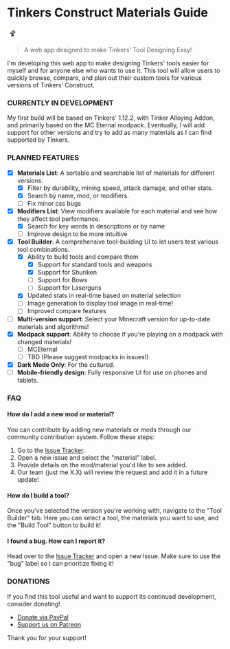 # Tinkers Construct Materials Guide 

![Logo](TCMG/public/icon.png)

> A web app designed to make Tinkers' Tool Designing Easy!

I'm developing this web app to make designing Tinkers' tools easier for myself and for anyone else who wants to use it. This tool will allow users to quickly browse, compare, and plan out their custom tools for various versions of Tinkers' Construct.

### CURRENTLY IN DEVELOPMENT

My first build will be based on Tinkers' 1.12.2, with Tinker Alloying Addon, and primarily based on the MC Eternal modpack. Eventually, I will add support for other versions and try to add as many materials as I can find supported by Tinkers.

### PLANNED FEATURES
- [X] **Materials List**: A sortable and searchable list of materials for different versions.
  - [X] Filter by durability, mining speed, attack damage, and other stats.
  - [X] Search by name, mod, or modifiers.
  - [ ] Fix minor css bugs
- [X] **Modifiers List**: View modifiers available for each material and see how they affect tool performance.
  - [X] Search for key words in descriptions or by name
  - [ ] Improve design to be more intuitive
- [X] **Tool Builder**: A comprehensive tool-building UI to let users test various tool combinations.
  - [X] Ability to build tools and compare them
    - [X] Support for standard tools and weapons
    - [X] Support for Shuriken
    - [ ] Support for Bows
    - [ ] Support for Laserguns
  - [X] Updated stats in real-time based on material selection
  - [ ] Image generation to display tool image in real-time!
  - [ ] Improved compare features
- [ ] **Multi-version support**: Select your Minecraft version for up-to-date materials and algorithms!
- [X] **Modpack support**: Ability to choose if you're playing on a modpack with changed materials!
  - [ ] MCEternal
  - [ ] TBD (Please suggest modpacks in issues!)
- [X] **Dark Mode Only**: For the cultured.
- [ ] **Mobile-friendly design**: Fully responsive UI for use on phones and tablets.

### FAQ

#### How do I add a new mod or material?
You can contribute by adding new materials or mods through our community contribution system. Follow these steps:
1. Go to the [Issue Tracker](https://github.com/your-repo/issues).
2. Open a new issue and select the "material" label.
3. Provide details on the mod/material you'd like to see added.
4. Our team (just me X.X) will review the request and add it in a future update!

#### How do I build a tool?
Once you've selected the version you're working with, navigate to the "Tool Builder" tab. Here you can select a tool, the materials you want to use, and the "Build Tool" button to build it!

#### I found a bug. How can I report it?
Head over to the [Issue Tracker](https://github.com/your-repo/issues) and open a new issue. Make sure to use the "bug" label so I can prioritize fixing it!

### DONATIONS

If you find this tool useful and want to support its continued development, consider donating!

- [Donate via PayPal](https://www.paypal.com/donate/?business=C9CAJFYWQXR9C&no_recurring=0&item_name=Support+me+and+this+project+directly+if+you+have+the+extra+cash%21&currency_code=USD)
- [Support us on Patreon](https://www.patreon.com/moshirmoshir)

Thank you for your support!
